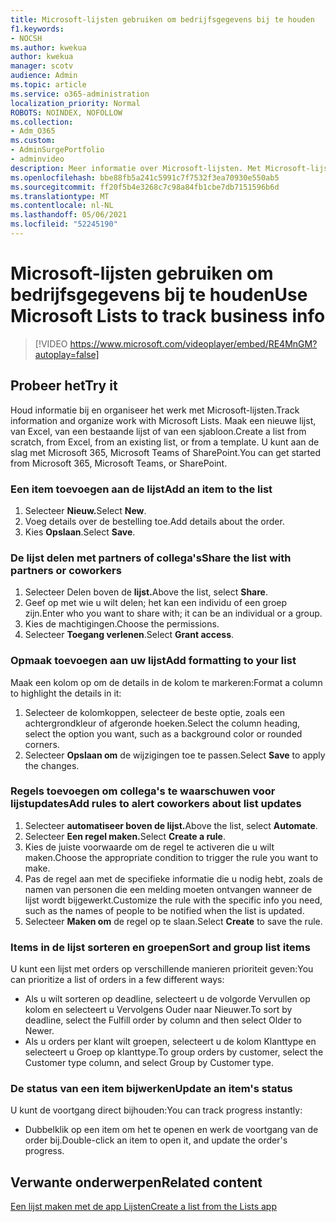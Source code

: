 ```yaml
---
title: Microsoft-lijsten gebruiken om bedrijfsgegevens bij te houden
f1.keywords:
- NOCSH
ms.author: kwekua
author: kwekua
manager: scotv
audience: Admin
ms.topic: article
ms.service: o365-administration
localization_priority: Normal
ROBOTS: NOINDEX, NOFOLLOW
ms.collection:
- Adm_O365
ms.custom:
- AdminSurgePortfolio
- adminvideo
description: Meer informatie over Microsoft-lijsten. Met Microsoft-lijsten kunt u klantgegevens bijhouden, zoals klanttype, orderafhandeling en order voortgang.
ms.openlocfilehash: bbe88fb5a241c5991c7f7532f3ea70930e550ab5
ms.sourcegitcommit: ff20f5b4e3268c7c98a84fb1cbe7db7151596b6d
ms.translationtype: MT
ms.contentlocale: nl-NL
ms.lasthandoff: 05/06/2021
ms.locfileid: "52245190"
---
```

# <a name="use-microsoft-lists-to-track-business-info"></a><span data-ttu-id="a85bb-104">Microsoft-lijsten gebruiken om bedrijfsgegevens bij te houden</span><span class="sxs-lookup"><span data-stu-id="a85bb-104">Use Microsoft Lists to track business info</span></span>

> [!VIDEO https://www.microsoft.com/videoplayer/embed/RE4MnGM?autoplay=false]

## <a name="try-it"></a><span data-ttu-id="a85bb-105">Probeer het</span><span class="sxs-lookup"><span data-stu-id="a85bb-105">Try it</span></span>

<span data-ttu-id="a85bb-106">Houd informatie bij en organiseer het werk met Microsoft-lijsten.</span><span class="sxs-lookup"><span data-stu-id="a85bb-106">Track information and organize work with Microsoft Lists.</span></span> <span data-ttu-id="a85bb-107">Maak een nieuwe lijst, van Excel, van een bestaande lijst of van een sjabloon.</span><span class="sxs-lookup"><span data-stu-id="a85bb-107">Create a list from scratch, from Excel, from an existing list, or from a template.</span></span> <span data-ttu-id="a85bb-108">U kunt aan de slag met Microsoft 365, Microsoft Teams of SharePoint.</span><span class="sxs-lookup"><span data-stu-id="a85bb-108">You can get started from Microsoft 365, Microsoft Teams, or SharePoint.</span></span>

### <a name="add-an-item-to-the-list"></a><span data-ttu-id="a85bb-109">Een item toevoegen aan de lijst</span><span class="sxs-lookup"><span data-stu-id="a85bb-109">Add an item to the list</span></span>

1. <span data-ttu-id="a85bb-110">Selecteer **Nieuw.**</span><span class="sxs-lookup"><span data-stu-id="a85bb-110">Select **New**.</span></span>
1. <span data-ttu-id="a85bb-111">Voeg details over de bestelling toe.</span><span class="sxs-lookup"><span data-stu-id="a85bb-111">Add details about the order.</span></span>
1. <span data-ttu-id="a85bb-112">Kies **Opslaan**.</span><span class="sxs-lookup"><span data-stu-id="a85bb-112">Select **Save**.</span></span>

### <a name="share-the-list-with-partners-or-coworkers"></a><span data-ttu-id="a85bb-113">De lijst delen met partners of collega's</span><span class="sxs-lookup"><span data-stu-id="a85bb-113">Share the list with partners or coworkers</span></span>

1. <span data-ttu-id="a85bb-114">Selecteer Delen boven de **lijst.**</span><span class="sxs-lookup"><span data-stu-id="a85bb-114">Above the list, select **Share**.</span></span>
1. <span data-ttu-id="a85bb-115">Geef op met wie u wilt delen; het kan een individu of een groep zijn.</span><span class="sxs-lookup"><span data-stu-id="a85bb-115">Enter who you want to share with; it can be an individual or a group.</span></span>
1. <span data-ttu-id="a85bb-116">Kies de machtigingen.</span><span class="sxs-lookup"><span data-stu-id="a85bb-116">Choose the permissions.</span></span>
1. <span data-ttu-id="a85bb-117">Selecteer **Toegang verlenen**.</span><span class="sxs-lookup"><span data-stu-id="a85bb-117">Select **Grant access**.</span></span>

### <a name="add-formatting-to-your-list"></a><span data-ttu-id="a85bb-118">Opmaak toevoegen aan uw lijst</span><span class="sxs-lookup"><span data-stu-id="a85bb-118">Add formatting to your list</span></span>

<span data-ttu-id="a85bb-119">Maak een kolom op om de details in de kolom te markeren:</span><span class="sxs-lookup"><span data-stu-id="a85bb-119">Format a column to highlight the details in it:</span></span>

1. <span data-ttu-id="a85bb-120">Selecteer de kolomkoppen, selecteer de beste optie, zoals een achtergrondkleur of afgeronde hoeken.</span><span class="sxs-lookup"><span data-stu-id="a85bb-120">Select the column heading, select the option you want, such as a background color or rounded corners.</span></span>
1. <span data-ttu-id="a85bb-121">Selecteer **Opslaan om** de wijzigingen toe te passen.</span><span class="sxs-lookup"><span data-stu-id="a85bb-121">Select **Save** to apply the changes.</span></span>

### <a name="add-rules-to-alert-coworkers-about-list-updates"></a><span data-ttu-id="a85bb-122">Regels toevoegen om collega's te waarschuwen voor lijstupdates</span><span class="sxs-lookup"><span data-stu-id="a85bb-122">Add rules to alert coworkers about list updates</span></span>

1. <span data-ttu-id="a85bb-123">Selecteer **automatiseer boven de lijst.**</span><span class="sxs-lookup"><span data-stu-id="a85bb-123">Above the list, select **Automate**.</span></span>
1. <span data-ttu-id="a85bb-124">Selecteer **Een regel maken.**</span><span class="sxs-lookup"><span data-stu-id="a85bb-124">Select **Create a rule**.</span></span>
1. <span data-ttu-id="a85bb-125">Kies de juiste voorwaarde om de regel te activeren die u wilt maken.</span><span class="sxs-lookup"><span data-stu-id="a85bb-125">Choose the appropriate condition to trigger the rule you want to make.</span></span>
1. <span data-ttu-id="a85bb-126">Pas de regel aan met de specifieke informatie die u nodig hebt, zoals de namen van personen die een melding moeten ontvangen wanneer de lijst wordt bijgewerkt.</span><span class="sxs-lookup"><span data-stu-id="a85bb-126">Customize the rule with the specific info you need, such as the names of people to be notified when the list is updated.</span></span>
1. <span data-ttu-id="a85bb-127">Selecteer **Maken om** de regel op te slaan.</span><span class="sxs-lookup"><span data-stu-id="a85bb-127">Select **Create** to save the rule.</span></span>

### <a name="sort-and-group-list-items"></a><span data-ttu-id="a85bb-128">Items in de lijst sorteren en groepen</span><span class="sxs-lookup"><span data-stu-id="a85bb-128">Sort and group list items</span></span>

<span data-ttu-id="a85bb-129">U kunt een lijst met orders op verschillende manieren prioriteit geven:</span><span class="sxs-lookup"><span data-stu-id="a85bb-129">You can prioritize a list of orders in a few different ways:</span></span>

- <span data-ttu-id="a85bb-130">Als u wilt sorteren op deadline, selecteert u de volgorde Vervullen op kolom en selecteert u Vervolgens Ouder naar Nieuwer.</span><span class="sxs-lookup"><span data-stu-id="a85bb-130">To sort by deadline, select the Fulfill order by column and then select Older to Newer.</span></span>
- <span data-ttu-id="a85bb-131">Als u orders per klant wilt groepen, selecteert u de kolom Klanttype en selecteert u Groep op klanttype.</span><span class="sxs-lookup"><span data-stu-id="a85bb-131">To group orders by customer, select the Customer type column, and select Group by Customer type.</span></span>

### <a name="update-an-items-status"></a><span data-ttu-id="a85bb-132">De status van een item bijwerken</span><span class="sxs-lookup"><span data-stu-id="a85bb-132">Update an item's status</span></span>

<span data-ttu-id="a85bb-133">U kunt de voortgang direct bijhouden:</span><span class="sxs-lookup"><span data-stu-id="a85bb-133">You can track progress instantly:</span></span>

- <span data-ttu-id="a85bb-134">Dubbelklik op een item om het te openen en werk de voortgang van de order bij.</span><span class="sxs-lookup"><span data-stu-id="a85bb-134">Double-click an item to open it, and update the order's progress.</span></span>

## <a name="related-content"></a><span data-ttu-id="a85bb-135">Verwante onderwerpen</span><span class="sxs-lookup"><span data-stu-id="a85bb-135">Related content</span></span>

[<span data-ttu-id="a85bb-136">Een lijst maken met de app Lijsten</span><span class="sxs-lookup"><span data-stu-id="a85bb-136">Create a list from the Lists app</span></span>](https://support.microsoft.com/office/create-a-list-from-the-lists-app-b5e0b7f8-136f-425f-a108-699586f8e8bd)

